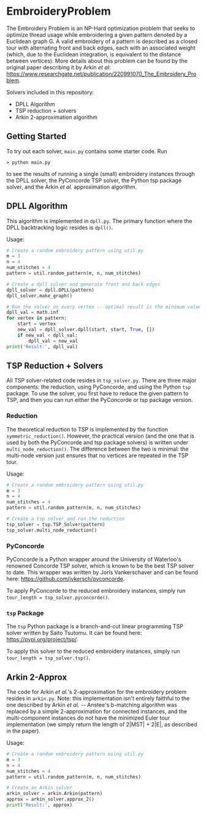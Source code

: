 # EmbroideryProblem

The Embroidery Problem is an NP-Hard optimization problem that seeks to optimize thread usage while embroidering a given pattern denoted by a Euclidean graph G. A valid embroidery of a pattern is described as a closed tour with alternating front and back edges, each with an associated weight (which, due to the Euclidean integration, is equivalent to the distance between vertices). More details about this problem can be found by the original paper describing it by Arkin *et al*: https://www.researchgate.net/publication/220991070_The_Embroidery_Problem.

Solvers included in this repository:
- DPLL Algorithm
- TSP reduction + solvers
- Arkin 2-approximation algorithm

## Getting Started
To try out each solver, `main.py` contains some starter code. Run 
```
> python main.py
```
to see the results of running a single (small) embroidery instances through the DPLL solver, the PyConcorde TSP solver, the Python tsp package solver, and the Arkin *et al.* approximation algorithm.

## DPLL Algorithm
This algorithm is implemented in `dpll.py`. The primary function where the DPLL backtracking logic resides is `dpll()`. 

Usage:
```python
# Create a random embroidery pattern using util.py
m = 3
n = 4
num_stitches = 4
pattern = util.random_pattern(m, n, num_stitches)

# Create a dpll solver and generate front and back edges
dpll_solver = dpll.DPLL(pattern)
dpll_solver.make_graph()

# Run the solver on every vertex -- optimal result is the minimum value
dpll_val = math.inf
for vertex in pattern:
    start = vertex
    new_val = dpll_solver.dpll(start, start, True, [])
    if new_val < dpll_val:
        dpll_val = new_val
print('Result:', dpll_val)
```

## TSP Reduction + Solvers
All TSP solver-related code resides in `tsp_solver.py`. There are three major components: the reduction, using PyConcorde, and using the Python `tsp` package. To use the solver, you first have to reduce the given pattern to TSP, and then you can run either the PyConcorde or tsp package version.

### Reduction
The theoretical reduction to TSP is implemented by the function `symmetric_reduction()`. However, the practical version (and the one that is used by both the PyConcorde and tsp package solvers) is written under `multi_node_reduction()`. The difference between the two is minimal: the multi-node version just ensures that no vertices are repeated in the TSP tour.

Usage:
```python
# Create a random embroidery pattern using util.py
m = 3
n = 4
num_stitches = 4
pattern = util.random_pattern(m, n, num_stitches)

# Create a tsp solver and run the reduction
tsp_solver = tsp.TSP_Solver(pattern)
tsp_solver.multi_node_reduction()
```

### PyConcorde
PyConcorde is a Python wrapper around the University of Waterloo's renowned Concorde TSP solver, which is known to be the best TSP solver to date. This wrapper was written by Joris Vankerschaver and can be found here: https://github.com/jvkersch/pyconcorde.

To apply PyConcorde to the reduced embroidery instances, simply run `tour_length = tsp_solver.pyconcorde()`.

### `tsp` Package
The `tsp` Python package is a branch-and-cut linear programming TSP solver written by Saito Tsutomu. It can be found here: https://pypi.org/project/tsp/.

To apply this solver to the reduced embroidery instances, simply run `tour_length = tsp_solver.tsp()`.

## Arkin 2-Approx
The code for Arkin *et al.*'s 2-approximation for the embroidery problem resides in `arkin.py`. Note: this implementation isn't entirely faithful to the one described by Arkin *et al.* -- Anstee's b-matching algorithm was replaced by a simple 2-approximation for connected instances, and the multi-component instances do not have the minimized Euler tour implementation (we simply return the length of 2|MST| + 2|E|, as described in the paper). 

Usage:
```python
# Create a random embroidery pattern using util.py
m = 3
n = 4
num_stitches = 4
pattern = util.random_pattern(m, n, num_stitches)

# Create an Arkin solver
arkin_solver = arkin.Arkin(pattern)
approx = arkin_solver.approx_2()
print('Result:', approx)
```